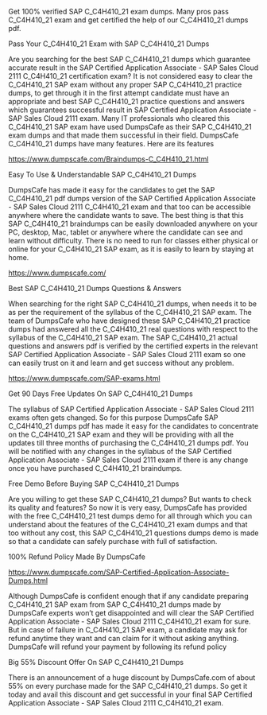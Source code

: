 
Get 100% verified SAP C_C4H410_21 exam dumps. Many pros pass C_C4H410_21 exam and get certified the help of our C_C4H410_21 dumps pdf.

Pass Your C_C4H410_21 Exam with SAP C_C4H410_21 Dumps

Are you searching for the best SAP C_C4H410_21 dumps which guarantee accurate result in the SAP Certified Application Associate - SAP Sales Cloud 2111 C_C4H410_21 certification exam? It is not considered easy to clear the C_C4H410_21 SAP exam without any proper SAP C_C4H410_21 practice dumps, to get through it in the first attempt candidate must have an appropriate and best SAP C_C4H410_21 practice questions and answers which guarantees successful result in SAP Certified Application Associate - SAP Sales Cloud 2111 exam. Many IT professionals who cleared this C_C4H410_21 SAP exam have used DumpsCafe as their SAP C_C4H410_21 exam dumps and that made them successful in their field. DumpsCafe C_C4H410_21 dumps have many features. Here are its features

https://www.dumpscafe.com/Braindumps-C_C4H410_21.html

Easy To Use & Understandable SAP C_C4H410_21 Dumps

DumpsCafe has made it easy for the candidates to get the SAP C_C4H410_21 pdf dumps version of the SAP Certified Application Associate - SAP Sales Cloud 2111 C_C4H410_21 exam and that too can be accessible anywhere where the candidate wants to save. The best thing is that this SAP C_C4H410_21 braindumps can be easily downloaded anywhere on your PC, desktop, Mac, tablet or anywhere where the candidate can see and learn without difficulty. There is no need to run for classes either physical or online for your C_C4H410_21 SAP exam, as it is easily to learn by staying at home.

https://www.dumpscafe.com/

Best SAP C_C4H410_21 Dumps Questions & Answers

When searching for the right SAP C_C4H410_21 dumps, when needs it to be as per the requirement of the syllabus of the C_C4H410_21 SAP exam. The team of DumpsCafe who have designed these SAP C_C4H410_21 practice dumps had answered all the C_C4H410_21 real questions with respect to the syllabus of the C_C4H410_21 SAP exam. The SAP C_C4H410_21 actual questions and answers pdf is verified by the certified experts in the relevant SAP Certified Application Associate - SAP Sales Cloud 2111 exam so one can easily trust on it and learn and get success without any problem.

https://www.dumpscafe.com/SAP-exams.html

Get 90 Days Free Updates On SAP C_C4H410_21 Dumps

The syllabus of SAP Certified Application Associate - SAP Sales Cloud 2111 exams often gets changed. So for this purpose DumpsCafe SAP C_C4H410_21 dumps pdf has made it easy for the candidates to concentrate on the C_C4H410_21 SAP exam and they will be providing with all the updates till three months of purchasing the C_C4H410_21 dumps pdf. You will be notified with any changes in the syllabus of the SAP Certified Application Associate - SAP Sales Cloud 2111 exam if there is any change once you have purchased C_C4H410_21 braindumps.

Free Demo Before Buying SAP C_C4H410_21 Dumps

Are you willing to get these SAP C_C4H410_21 dumps? But wants to check its quality and features? So now it is very easy, DumpsCafe has provided with the free C_C4H410_21 test dumps demo for all through which you can understand about the features of the C_C4H410_21 exam dumps and that too without any cost, this SAP C_C4H410_21 questions dumps demo is made so that a candidate can safely purchase with full of satisfaction.

100% Refund Policy Made By DumpsCafe

https://www.dumpscafe.com/SAP-Certified-Application-Associate-Dumps.html

Although DumpsCafe is confident enough that if any candidate preparing C_C4H410_21 SAP exam from SAP C_C4H410_21 dumps made by DumpsCafe experts won’t get disappointed and will clear the SAP Certified Application Associate - SAP Sales Cloud 2111 C_C4H410_21 exam for sure. But in case of failure in C_C4H410_21 SAP exam, a candidate may ask for refund anytime they want and can claim for it without asking anything. DumpsCafe will refund your payment by following its refund policy

Big 55% Discount Offer On SAP C_C4H410_21 Dumps

There is an announcement of a huge discount by DumpsCafe.com of about 55% on every purchase made for the SAP C_C4H410_21 dumps. So get it today and avail this discount and get successful in your final SAP Certified Application Associate - SAP Sales Cloud 2111 C_C4H410_21 exam.

